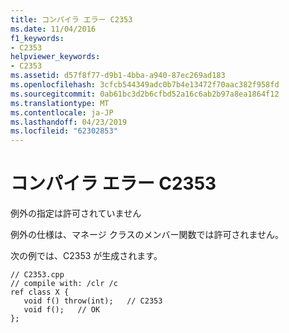 ```yaml
---
title: コンパイラ エラー C2353
ms.date: 11/04/2016
f1_keywords:
- C2353
helpviewer_keywords:
- C2353
ms.assetid: d57f8f77-d9b1-4bba-a940-87ec269ad183
ms.openlocfilehash: 3cfcb544349adc0b7b4e13472f70aac382f958fd
ms.sourcegitcommit: 0ab61bc3d2b6cfbd52a16c6ab2b97a8ea1864f12
ms.translationtype: MT
ms.contentlocale: ja-JP
ms.lasthandoff: 04/23/2019
ms.locfileid: "62302853"
---
```

# <a name="compiler-error-c2353"></a>コンパイラ エラー C2353

例外の指定は許可されていません

例外の仕様は、マネージ クラスのメンバー関数では許可されません。

次の例では、C2353 が生成されます。

```
// C2353.cpp
// compile with: /clr /c
ref class X {
   void f() throw(int);   // C2353
   void f();   // OK
};
```